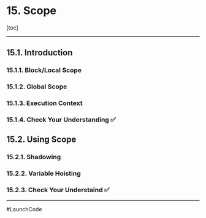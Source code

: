 # 15. Scope

[toc]

---

## 15.1. Introduction

### 15.1.1. Block/Local Scope

### 15.1.2. Global Scope

### 15.1.3. Execution Context

### 15.1.4. Check Your Understanding :white_check_mark:

## 15.2. Using Scope

### 15.2.1. Shadowing

### 15.2.2. Variable Hoisting

### 15.2.3. Check Your Understaind :white_check_mark:



---

#LaunchCode

